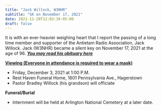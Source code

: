 ```yaml
---
title: "Jack Willock, W3NHR"
subtitle: "SK on November 17, 2021"
date: 2021-11-28T12:03:39-05:00
draft: false
---
```


It is with an ever-heavier weighing heart that I report the passing of a long time member and supporter of the Antietam Radio Association, Jack Willock. Jack (W3NHR) became a silent key on November 17, 2021 at the age of 96. [**_You may read his obituary here_**](https://www.rsthvn.com/obituaries/Jack-Lorne-Willock?obId=23135512#/obituaryInfo)

[**Viewing (Everyone in attendance is required to wear a mask)**](https://www.rsthvn.com/obituaries/Jack-Lorne-Willock?obId=23135512#/obituaryInfo)
* Friday, December 3, 2021 at 1:00 P.M.
* Rest Haven Funeral Home, 1601 Pennsylvania Ave., Hagerstown
* Pastor Bradley Willock (his grandson) will officiate

**Funeral/Burial**
* Internment will be held at Arlington National Cemetery at a later date.
<!--more-->
